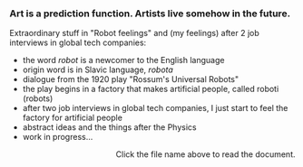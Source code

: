 ### Art is a prediction function. Artists live somehow in the future.
Extraordinary stuff in "Robot feelings" and (my feelings) after 2 job interviews in global tech companies:

- the word $robot$ is a newcomer to the English language
- origin word is in Slavic language, $robota$
- dialogue from the 1920 play "Rossum's Universal Robots"
- the play begins in a factory that makes artificial people, called roboti (robots)
- after two job interviews in global tech companies, I just start to feel the factory for artificial people
- abstract ideas and the things after the Physics
- work in progress...

<p align = "right"> Click the file name above to read the document. </p>
